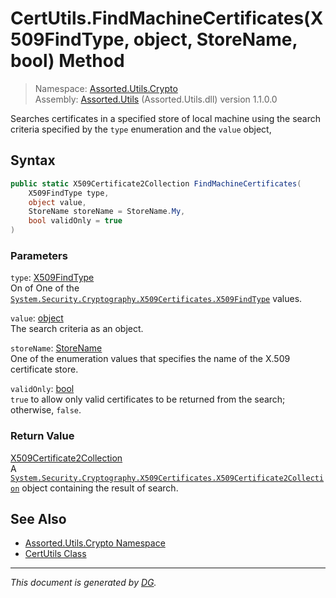 ﻿# CertUtils.FindMachineCertificates(X509FindType, object, StoreName, bool) Method

> Namespace: [Assorted.Utils.Crypto](index.md#assortedutilscrypto-namespace)\
> Assembly: [Assorted.Utils](index.md) (Assorted.Utils.dll) version 1.1.0.0

Searches certificates in a specified store of local machine using the search criteria specified by the `type` enumeration and the `value` object,

## Syntax

```csharp
public static X509Certificate2Collection FindMachineCertificates(
    X509FindType type, 
    object value, 
    StoreName storeName = StoreName.My, 
    bool validOnly = true
)
```

### Parameters

`type`: [X509FindType](https://docs.microsoft.com/en-us/dotnet/api/system.security.cryptography.x509certificates.x509findtype)\
On of One of the [`System.Security.Cryptography.X509Certificates.X509FindType`](https://docs.microsoft.com/en-us/dotnet/api/system.security.cryptography.x509certificates.x509findtype) values.

`value`: [object](https://docs.microsoft.com/en-us/dotnet/api/system.object)\
The search criteria as an object.

`storeName`: [StoreName](https://docs.microsoft.com/en-us/dotnet/api/system.security.cryptography.x509certificates.storename)\
One of the enumeration values that specifies the name of the X.509 certificate store.

`validOnly`: [bool](https://docs.microsoft.com/en-us/dotnet/api/system.boolean)\
`true` to allow only valid certificates to be returned from the search; otherwise, `false`.

### Return Value

[X509Certificate2Collection](https://docs.microsoft.com/en-us/dotnet/api/system.security.cryptography.x509certificates.x509certificate2collection)\
A [`System.Security.Cryptography.X509Certificates.X509Certificate2Collection`](https://docs.microsoft.com/en-us/dotnet/api/system.security.cryptography.x509certificates.x509certificate2collection) object containing the result of search.

## See Also

- [Assorted.Utils.Crypto Namespace](index.md#assortedutilscrypto-namespace)
- [CertUtils Class](Assorted.Utils.Crypto.CertUtils.md)

---

_This document is generated by [DG](https://github.com/Khojasteh/dg)._
